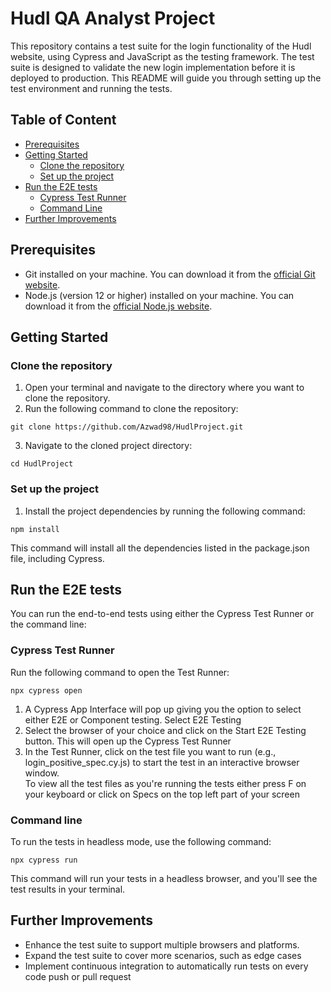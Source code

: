 # Hudl QA Analyst Project

This repository contains a test suite for the login functionality of the Hudl website, using Cypress and JavaScript as the testing framework. The test suite is designed to validate the new login implementation before it is deployed to production. This README will guide you through setting up the test environment and running the tests.

## Table of Content

- [Prerequisites](#prerequisites)
- [Getting Started](#getting-started)
  - [Clone the repository](#clone-the-repository)
  - [Set up the project](#set-up-the-project)
- [Run the E2E tests](#run-the-e2e-tests)
  - [Cypress Test Runner](#cypress-test-runner)
  - [Command Line](#command-line)
- [Further Improvements](#further-improvements)

## Prerequisites

- Git installed on your machine. You can download it from the [official Git website](https://git-scm.com/downloads).
- Node.js (version 12 or higher) installed on your machine. You can download it from the [official Node.js website](https://nodejs.org/en/download).

## Getting Started

### Clone the repository

1. Open your terminal and navigate to the directory where you want to clone the repository.
2. Run the following command to clone the repository:
```
git clone https://github.com/Azwad98/HudlProject.git
```

3. Navigate to the cloned project directory:
```
cd HudlProject
```

### Set up the project

1. Install the project dependencies by running the following command:
```
npm install
```

   This command will install all the dependencies listed in the package.json file, including Cypress.

## Run the E2E tests

You can run the end-to-end tests using either the Cypress Test Runner or the command line:

### Cypress Test Runner

Run the following command to open the Test Runner:
```
npx cypress open
```

1. A Cypress App Interface will pop up giving you the option to select either E2E or Component testing. Select E2E Testing
2. Select the browser of your choice and click on the Start E2E Testing button. This will open up the Cypress Test Runner
3. In the Test Runner, click on the test file you want to run (e.g., login_positive_spec.cy.js) to start the test in an interactive browser window.  
   To view all the test files as you're running the tests either press F on your keyboard or click on Specs on the top left part of your screen

### Command line

To run the tests in headless mode, use the following command:
```
npx cypress run
```

This command will run your tests in a headless browser, and you'll see the test results in your terminal.

## Further Improvements

- Enhance the test suite to support multiple browsers and platforms.
- Expand the test suite to cover more scenarios, such as edge cases
- Implement continuous integration to automatically run tests on every code push or pull request
